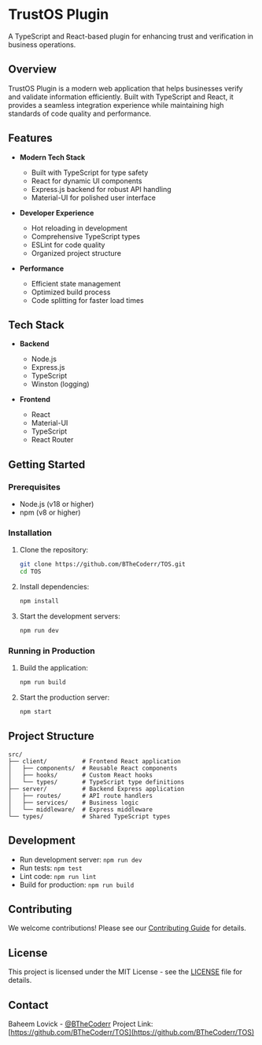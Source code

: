 # TrustOS Plugin

A TypeScript and React-based plugin for enhancing trust and verification in business operations.

## Overview

TrustOS Plugin is a modern web application that helps businesses verify and validate information efficiently. Built with TypeScript and React, it provides a seamless integration experience while maintaining high standards of code quality and performance.

## Features

- **Modern Tech Stack**
  - Built with TypeScript for type safety
  - React for dynamic UI components
  - Express.js backend for robust API handling
  - Material-UI for polished user interface

- **Developer Experience**
  - Hot reloading in development
  - Comprehensive TypeScript types
  - ESLint for code quality
  - Organized project structure

- **Performance**
  - Efficient state management
  - Optimized build process
  - Code splitting for faster load times

## Tech Stack

- **Backend**
  - Node.js
  - Express.js
  - TypeScript
  - Winston (logging)

- **Frontend**
  - React
  - Material-UI
  - TypeScript
  - React Router

## Getting Started

### Prerequisites

- Node.js (v18 or higher)
- npm (v8 or higher)

### Installation

1. Clone the repository:
   ```bash
   git clone https://github.com/BTheCoderr/TOS.git
   cd TOS
   ```

2. Install dependencies:
   ```bash
   npm install
   ```

3. Start the development servers:
   ```bash
   npm run dev
   ```

### Running in Production

1. Build the application:
   ```bash
   npm run build
   ```

2. Start the production server:
   ```bash
   npm start
   ```

## Project Structure

```
src/
├── client/          # Frontend React application
│   ├── components/  # Reusable React components
│   ├── hooks/       # Custom React hooks
│   └── types/       # TypeScript type definitions
├── server/          # Backend Express application
│   ├── routes/      # API route handlers
│   ├── services/    # Business logic
│   └── middleware/  # Express middleware
└── types/           # Shared TypeScript types
```

## Development

- Run development server: `npm run dev`
- Run tests: `npm test`
- Lint code: `npm run lint`
- Build for production: `npm run build`

## Contributing

We welcome contributions! Please see our [Contributing Guide](CONTRIBUTING.md) for details.

## License

This project is licensed under the MIT License - see the [LICENSE](LICENSE) file for details.

## Contact

Baheem Lovick - [@BTheCoderr](https://twitter.com/BTheCoderr)
Project Link: [https://github.com/BTheCoderr/TOS](https://github.com/BTheCoderr/TOS) 